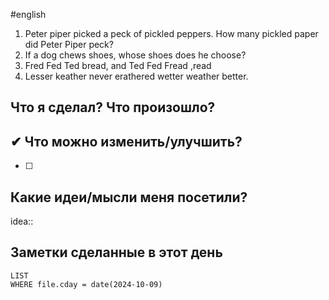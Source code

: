 #english

1. Peter piper picked a peck of pickled peppers.
   How many pickled paper did Peter Piper peck?
2. If a dog chews shoes, whose shoes does he choose?
3. Fred Fed Ted bread, and Ted Fed Fread ,read
4. Lesser keather never erathered wetter weather better.


## Что я сделал? Что произошло?



## ✔ Что можно изменить/улучшить?

- [ ]

## Какие идеи/мысли меня посетили?

idea::

## Заметки сделанные в этот день
```dataview
LIST
WHERE file.cday = date(2024-10-09)
```